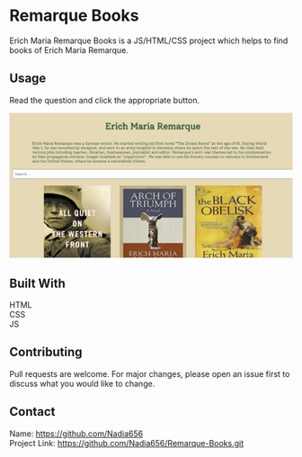 # Remarque Books
Erich Maria Remarque Books is a JS/HTML/CSS project which helps to find books of Erich Maria Remarque.

## Usage

Read the question and click the appropriate button.

![Erich Maria Remarque](ReadMe.png)


## Built With
HTML</br>
CSS</br>
JS

## Contributing

Pull requests are welcome. For major changes, please open an issue first
to discuss what you would like to change.   

## Contact
Name: https://github.com/Nadia656 </br>
Project Link: https://github.com/Nadia656/Remarque-Books.git

